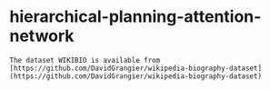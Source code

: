 # hierarchical-planning-attention-network

    The dataset WIKIBIO is available from 
    [https://github.com/DavidGrangier/wikipedia-biography-dataset](https://github.com/DavidGrangier/wikipedia-biography-dataset)
